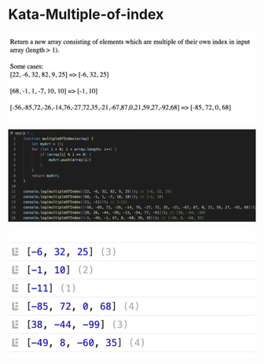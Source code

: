 # Kata-Multiple-of-index

![screen image](pic.png)

![code image](code.png)

![console image](con.png)